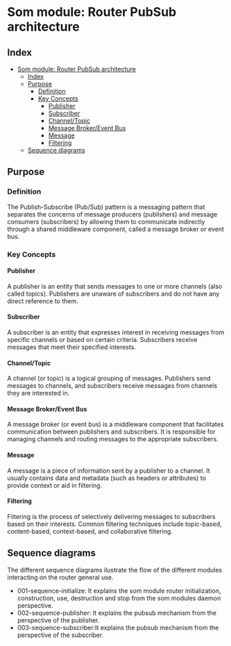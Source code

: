 <!---
Copyright (C) 2015, Som Inc.
Created by Som, Inc. <info@som.com>.
This program is free software; you can redistribute it and/or modify it under the terms of GPLv2
-->

# Som module: Router PubSub architecture
## Index
- [Som module: Router PubSub architecture](#som-module-router-pubsub-architecture)
  - [Index](#index)
  - [Purpose](#purpose)
    - [Definition](#definition)
    - [Key Concepts](#key-concepts)
      - [Publisher](#publisher)
      - [Subscriber](#subscriber)
      - [Channel/Topic](#channeltopic)
      - [Message Broker/Event Bus](#message-brokerevent-bus)
      - [Message](#message)
      - [Filtering](#filtering)
  - [Sequence diagrams](#sequence-diagrams)


## Purpose

### Definition
The Publish-Subscribe (Pub/Sub) pattern is a messaging pattern that separates the concerns of message producers (publishers) and message consumers (subscribers) by allowing them to communicate indirectly through a shared middleware component, called a message broker or event bus.

### Key Concepts

#### Publisher
A publisher is an entity that sends messages to one or more channels (also called topics). Publishers are unaware of subscribers and do not have any direct reference to them.

#### Subscriber
A subscriber is an entity that expresses interest in receiving messages from specific channels or based on certain criteria. Subscribers receive messages that meet their specified interests.

#### Channel/Topic
A channel (or topic) is a logical grouping of messages. Publishers send messages to channels, and subscribers receive messages from channels they are interested in.

#### Message Broker/Event Bus
A message broker (or event bus) is a middleware component that facilitates communication between publishers and subscribers. It is responsible for managing channels and routing messages to the appropriate subscribers.

#### Message
A message is a piece of information sent by a publisher to a channel. It usually contains data and metadata (such as headers or attributes) to provide context or aid in filtering.

#### Filtering
Filtering is the process of selectively delivering messages to subscribers based on their interests. Common filtering techniques include topic-based, content-based, context-based, and collaborative filtering.


## Sequence diagrams
The different sequence diagrams ilustrate the flow of the different modules interacting on the router general use.
- 001-sequence-initialize: It explains the som module router initialization, construction, use, destruction and stop from the som modules daemon perspective.
- 002-sequence-publisher: It explains the pubsub mechanism from the perspective of the publisher.
- 003-sequence-subscriber:It explains the pubsub mechanism from the perspective of the subscriber.

